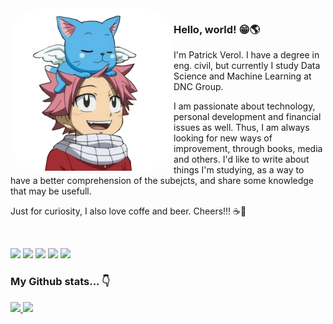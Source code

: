<img align="left" alt="patrickverol" height="260" style="border-radius:50px;" src="https://github.com/patrickverol/patrickverol/blob/main/natsu.png">

### Hello, world! 😁🌎

I'm Patrick Verol. I have a degree in eng. civil, but currently I study Data Science and Machine Learning at DNC Group.

I am passionate about technology, personal development and financial issues as well. Thus, I am always looking for new ways of improvement, through books, media and others. I'd like to write about things I'm studying, as a way to have a better comprehension of the subejcts, and share some knowledge that may be usefull.

Just for curiosity, I also love coffe and beer. Cheers!!! ☕🍻

<br>
<div>
  <p align="left">
    <a href = "https://medium.com/patrickverol"><img src="https://img.shields.io/badge/-Blog-%23EA4335?style=for-the-badge&logo=ghost&logoColor=white" target="_blank"></a>
    <a href="https://www.linkedin.com/in/patrick-verol/" target="_blank"><img src="https://img.shields.io/badge/-LinkedIn-%230077B5?style=for-the-badge&logo=linkedin&logoColor=white" target="_blank"></a>
    <a href="https://instagram.com/patrickverol" target="_blank"><img src="https://img.shields.io/badge/-Instagram-%23E4405F?style=for-the-badge&logo=instagram&logoColor=pink" target="_blank"></a>
    <a href="https://discord.com/channels/PatrickVerol#5649" target="_blank"><img src="https://img.shields.io/badge/Discord-7289DA?style=for-the-badge&logo=discord&logoColor=white" target="_blank"></a>
    <a href="patrickverol@gmail.com" target="_blank"><img src="https://img.shields.io/badge/Gmail-D14836?style=for-the-badge&logo=gmail&logoColor=white" target="_blank"></a>
</div>

### My Github stats... 👇
<div>
  <a href="https://github.com/patrickverol">
  <img height="180em" src="https://github-readme-stats.vercel.app/api?username=patrickverol&theme=dark&show_icons=true"/>
  <img height="180em" src="https://github-readme-stats.vercel.app/api/top-langs/?username=patrickverol&layout=compact&langs_count=16&theme=dark"/>
</div>


